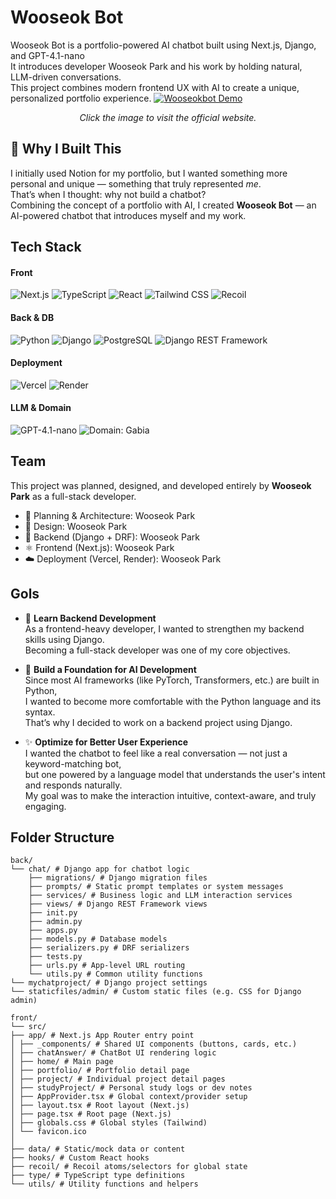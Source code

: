 # Wooseok Bot
Wooseok Bot is a portfolio-powered AI chatbot built using Next.js, Django, and GPT-4.1-nano  
It introduces developer Wooseok Park and his work by holding natural, LLM-driven conversations.  
This project combines modern frontend UX with AI to create a unique, personalized portfolio experience.
[![Wooseokbot Demo](https://github.com/user-attachments/assets/1a9791f3-85ff-4d73-9d7a-6858b1d5e7b8)](https://wooseokbot.com)
<p align="center"><em>Click the image to visit the official website.</em></p>

## 🤔 Why I Built This
I initially used Notion for my portfolio, but I wanted something more personal and unique — something that truly represented *me*.  
That’s when I thought: why not build a chatbot?  
Combining the concept of a portfolio with AI, I created **Wooseok Bot** — an AI-powered chatbot that introduces myself and my work.

##
## Tech Stack
#### Front
![Next.js](https://img.shields.io/badge/Next.js-000000?style=for-the-badge&logo=nextdotjs&logoColor=white)
![TypeScript](https://img.shields.io/badge/TypeScript-3178C6?style=for-the-badge&logo=typescript&logoColor=white)
![React](https://img.shields.io/badge/React-61DAFB?style=for-the-badge&logo=react&logoColor=black)
![Tailwind CSS](https://img.shields.io/badge/Tailwind_CSS-06B6D4?style=for-the-badge&logo=tailwindcss&logoColor=white)
![Recoil](https://img.shields.io/badge/Recoil-3578E5?style=for-the-badge&logo=recoil&logoColor=white)

#### Back & DB
![Python](https://img.shields.io/badge/Python-3776AB?style=for-the-badge&logo=python&logoColor=white)
![Django](https://img.shields.io/badge/Django-092E20?style=for-the-badge&logo=django&logoColor=white)
![PostgreSQL](https://img.shields.io/badge/PostgreSQL-4169E1?style=for-the-badge&logo=postgresql&logoColor=white)
![Django REST Framework](https://img.shields.io/badge/Django%20REST_Framework-092E20?style=for-the-badge&logo=django&logoColor=white)

#### Deployment
![Vercel](https://img.shields.io/badge/Vercel-000000?style=for-the-badge&logo=vercel&logoColor=white)
![Render](https://img.shields.io/badge/Render-46E3B7?style=for-the-badge&logo=render&logoColor=black)

#### LLM & Domain
![GPT-4.1-nano](https://img.shields.io/badge/GPT--4.1--nano-412991?style=for-the-badge&logo=openai&logoColor=white)
![Domain: Gabia](https://img.shields.io/badge/Domain-Gabia-0A1F60?style=for-the-badge&logo=internetarchive&logoColor=white)

## Team
This project was planned, designed, and developed entirely by **Wooseok Park** as a full-stack developer.

- 🧠 Planning & Architecture: Wooseok Park  
- 🎨 Design: Wooseok Park  
- 🧩 Backend (Django + DRF): Wooseok Park  
- ⚛️ Frontend (Next.js): Wooseok Park  
- ☁️ Deployment (Vercel, Render): Wooseok Park

## Gols

- 🧩 **Learn Backend Development**  
  As a frontend-heavy developer, I wanted to strengthen my backend skills using Django.  
  Becoming a full-stack developer was one of my core objectives.

- 🧠 **Build a Foundation for AI Development**  
  Since most AI frameworks (like PyTorch, Transformers, etc.) are built in Python,  
  I wanted to become more comfortable with the Python language and its syntax.  
  That’s why I decided to work on a backend project using Django.

- ✨ **Optimize for Better User Experience**  
  I wanted the chatbot to feel like a real conversation — not just a keyword-matching bot,  
  but one powered by a language model that understands the user's intent and responds naturally.  
  My goal was to make the interaction intuitive, context-aware, and truly engaging.

## Folder Structure
```
back/
└── chat/ # Django app for chatbot logic
    ├── migrations/ # Django migration files
    ├── prompts/ # Static prompt templates or system messages
    ├── services/ # Business logic and LLM interaction services
    ├── views/ # Django REST Framework views
    ├── init.py
    ├── admin.py
    ├── apps.py
    ├── models.py # Database models
    ├── serializers.py # DRF serializers
    ├── tests.py
    ├── urls.py # App-level URL routing
    └── utils.py # Common utility functions
└── mychatproject/ # Django project settings
└── staticfiles/admin/ # Custom static files (e.g. CSS for Django admin)

```

```
front/
└── src/
├── app/ # Next.js App Router entry point
│ ├── _components/ # Shared UI components (buttons, cards, etc.)
│ ├── chatAnswer/ # ChatBot UI rendering logic
│ ├── home/ # Main page
│ ├── portfolio/ # Portfolio detail page
│ ├── project/ # Individual project detail pages
│ ├── studyProject/ # Personal study logs or dev notes
│ ├── AppProvider.tsx # Global context/provider setup
│ ├── layout.tsx # Root layout (Next.js)
│ ├── page.tsx # Root page (Next.js)
│ ├── globals.css # Global styles (Tailwind)
│ └── favicon.ico
│
├── data/ # Static/mock data or content
├── hooks/ # Custom React hooks
├── recoil/ # Recoil atoms/selectors for global state
├── type/ # TypeScript type definitions
└── utils/ # Utility functions and helpers
```
